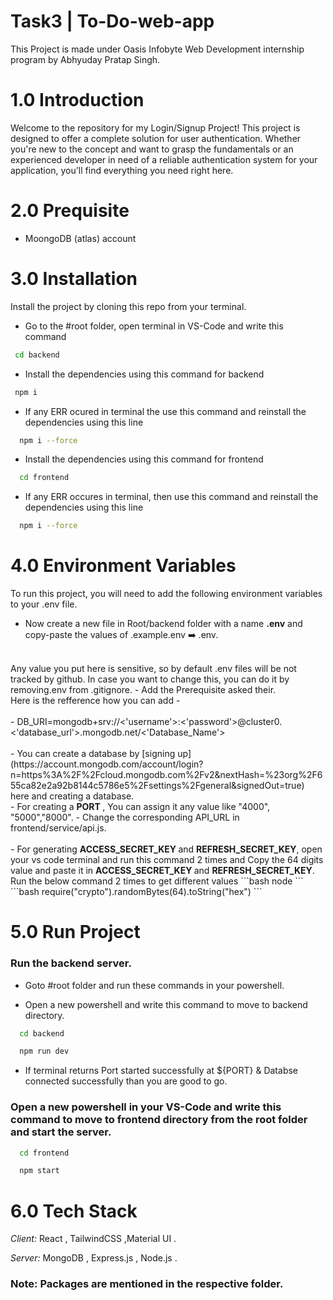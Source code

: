 # Task3 | To-Do-web-app

This Project is made under Oasis Infobyte Web Development internship program by Abhyuday Pratap Singh.
 
# 1.0 Introduction 

Welcome to the repository for my Login/Signup Project! This project is designed to offer a complete solution for user authentication. Whether you're new to the concept and want to grasp the fundamentals or an experienced developer in need of a reliable authentication system for your application, you'll find everything you need right here.
 
# 2.0 Prequisite
- MoongoDB (atlas) account


# 3.0 Installation

Install the project by cloning this repo from your terminal.

- Go to the #root folder, open terminal in VS-Code and write this command
 ``` bash
  cd backend
```
- Install the dependencies using this command for backend
 ``` bash
  npm i
```
- If any ERR ocured in terminal the use this command and reinstall the dependencies using this line
```bash
  npm i --force
```
- Install the dependencies using this command for frontend

```bash
  cd frontend
```
- If any ERR occures in terminal, then use this command and reinstall the dependencies using this line
```bash
  npm i --force
```

# 4.0 Environment Variables
To run this project, you will need to add the following environment variables to your .env file.
</br>
- Now create a new file in Root/backend folder with a name <b>.env</b> and copy-paste the values of .example.env ➡️ .env. 
</br>
Any value you put here is sensitive, so by default .env files will be not tracked by github. In case you want to change this, you can do it by removing.env from .gitignore. 
- Add the Prerequisite asked their.
</br>
Here is the refference how you can add -
</br>
</br>
- DB_URI=mongodb+srv://<'username'>:<'password'>@cluster0.<'database_url'>.mongodb.net/<'Database_Name'>
</br>
</br>
- You can create a database by [signing up](https://account.mongodb.com/account/login?n=https%3A%2F%2Fcloud.mongodb.com%2Fv2&nextHash=%23org%2F655ca82e2a92b8144c5786e5%2Fsettings%2Fgeneral&signedOut=true) here and creating a database.
</br>
- For creating a <b> PORT </b>, You can assign it any value like "4000", "5000","8000".
- Change the corresponding API_URL in frontend/service/api.js.
</br>
</br>
- For generating <b>ACCESS_SECRET_KEY </b> and <b>REFRESH_SECRET_KEY</b>, open your vs code terminal and run this command 2 times and Copy the 64 digits value and paste it in <b>ACCESS_SECRET_KEY </b> and <b>REFRESH_SECRET_KEY</b>. Run the below command 2 times to get different values
```bash
node
```
```bash
require("crypto").randomBytes(64).toString("hex")
```
</br>


# 5.0 Run Project

### Run the backend server.

- Goto #root folder and run these commands in your powershell.

- Open a new powershell and write this command to move to backend directory.
```bash
  cd backend
```
```bash
  npm run dev
```
- If terminal returns Port started successfully at ${PORT} & Databse connected successfully than you are good to go.

### Open a new powershell in your VS-Code and write this command to move to frontend directory from the root folder and start the server.
```bash
  cd frontend
```
```bash
  npm start
```

# 6.0 Tech Stack

_Client:_ React , TailwindCSS ,Material UI .

_Server:_ MongoDB , Express.js , Node.js .

### Note: Packages are mentioned in the respective folder.


